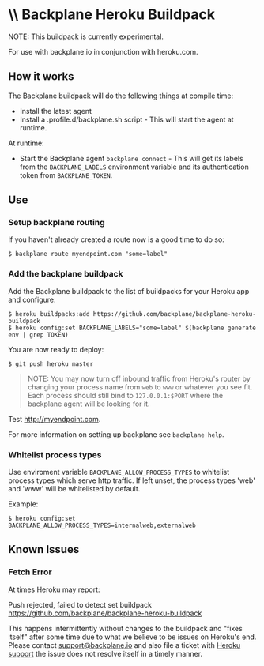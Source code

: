 # \\\ Backplane Heroku Buildpack

NOTE: This buildpack is currently experimental.

For use with backplane.io in conjunction with heroku.com.

## How it works

The Backplane buildpack will do the following things at compile time:

* Install the latest agent
* Install a .profile.d/backplane.sh script - This will start the agent at runtime.

At runtime:

* Start the Backplane agent `backplane connect` - This will get its labels from the 
`BACKPLANE_LABELS` environment variable and its authentication token from `BACKPLANE_TOKEN`.

## Use

### Setup backplane routing

If you haven't already created a route now is a good time to do so:

    $ backplane route myendpoint.com "some=label"

### Add the backplane buildpack

Add the Backplane buildpack to the list of buildpacks for your Heroku app and
configure:

    $ heroku buildpacks:add https://github.com/backplane/backplane-heroku-buildpack
    $ heroku config:set BACKPLANE_LABELS="some=label" $(backplane generate env | grep TOKEN)

You are now ready to deploy:

    $ git push heroku master

> NOTE: You may now turn off inbound traffic from Heroku's router by changing
> your process name from `web` to `www` or whatever you see fit. Each process
> should still bind to `127.0.0.1:$PORT` where the backplane agent will be
> looking for it.

Test http://myendpoint.com.

For more information on setting up backplane see `backplane help`.

### Whitelist process types

Use enviroment variable `BACKPLANE_ALLOW_PROCESS_TYPES` to whitelist process types
which serve http traffic. If left unset, the process types 'web' and 'www' will
be whitelisted by default.

Example:

    $ heroku config:set BACKPLANE_ALLOW_PROCESS_TYPES=internalweb,externalweb

## Known Issues

### Fetch Error

At times Heroku may report:

  Push rejected, failed to detect set buildpack https://github.com/backplane/backplane-heroku-buildpack

This happens intermittently without changes to the buildpack and "fixes itself"
after some time due to what we believe to be issues on Heroku's end. Please
contact support@backplane.io and also file a ticket with [Heroku
support](https://help.heroku.com) the issue does not resolve itself in a timely
manner.
